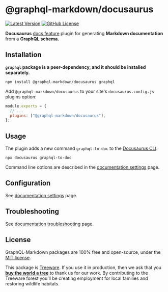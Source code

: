 # @graphql-markdown/docusaurus

[![Latest Version](https://img.shields.io/npm/v/@graphql-markdown/docusaurus?style=flat-square)](https://www.npmjs.com/package/@graphql-markdown/docusaurus)
[![GitHub License](https://img.shields.io/github/license/graphql-markdown/graphql-markdown?style=flat-square)](https://raw.githubusercontent.com/graphql-markdown/graphql-markdown/main/LICENSE)

**Docusaurus** [docs feature](https://docusaurus.io/docs/docs-introduction) plugin for generating **Markdown documentation** from a **GraphQL schema**.

## Installation

**`graphql` package is a peer-dependency, and it should be installed separately.**

```shell
npm install @graphql-markdown/docusaurus graphql
```

Add `@graphql-markdown/docusaurus` to your site's `docusaurus.config.js` plugins option:

```js
module.exports = {
  // ...
  plugins: ["@graphql-markdown/docusaurus"],
};
```

## Usage

The plugin adds a new command `graphql-to-doc` to the [Docusaurus CLI](https://docusaurus.io/docs/cli).

```shell
npx docusaurus graphql-to-doc
```

Command line options are described in the [documentation settings](https://graphql-markdown.github.io/docs/settings) page.

## Configuration

See [documentation settings](https://graphql-markdown.github.io/docs/settings) page.

## Troubleshooting

See [documentation troubleshooting](https://graphql-markdown.github.io/docs/troubleshooting) page.

## License

GraphQL-Markdown packages are 100% free and open-source, under the [MIT license](https://github.com/graphql-markdown/graphql-markdown/blob/main/LICENSE).

This package is [Treeware](https://treeware.earth). If you use it in production, then we ask that you [**buy the world a tree**](https://plant.treeware.earth/graphql-markdown/graphql-markdown) to thank us for our work. By contributing to the Treeware forest you’ll be creating employment for local families and restoring wildlife habitats.
